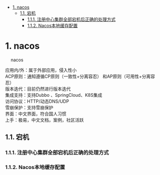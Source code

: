 
<!-- TOC -->

- [1. nacos](#1-nacos)
    - [1.1. 宕机](#11-宕机)
        - [1.1.1. 注册中心集群全部宕机后正确的处理方式](#111-注册中心集群全部宕机后正确的处理方式)
        - [1.1.2. Nacos本地缓存配置](#112-nacos本地缓存配置)

<!-- /TOC -->

# 1. nacos  
<!-- 

https://github.com/alibaba/nacos
*** https://nacos.io/zh-cn/docs/what-is-nacos.html


修改nacos启动时的占用内存
https://blog.csdn.net/weixin_48016395/article/details/124239230

-->

&emsp; nacos  

应用内/外：属于外部应用，侵入性小  
ACP原则：通知遵循CP原则（一致性+分离容忍） 和AP原则（可用性+分离容忍）  
版本迭代：目前仍然进行版本迭代  
集成支持：支持Dubbo 、SpringCloud、K8S集成  
访问协议：HTTP/动态DNS/UDP  
雪崩保护：支持雪崩保护  
界面：中文界面，符合国人习惯  
上手：极易，中文文档，案例，社区活跃  



## 1.1. 宕机 


### 1.1.1. 注册中心集群全部宕机后正确的处理方式
<!-- 
注册中心集群全部宕机后正确的处理方式
https://blog.csdn.net/qq_46514118/article/details/121471593
-->


### 1.1.2. Nacos本地缓存配置
<!-- 
https://zhuanlan.zhihu.com/p/659882213
-->